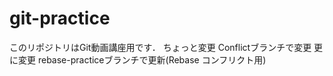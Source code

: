 # git-practice
このリポジトリはGit動画講座用です．
ちょっと変更
Conflictブランチで変更
更に変更
rebase-practiceブランチで更新(Rebase コンフリクト用)